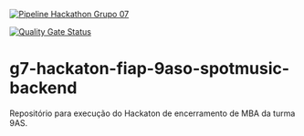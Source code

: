 [![Pipeline Hackathon Grupo 07](https://github.com/FIAP-Grupo7/g7-hackaton-fiap-9aso-spotmusic-backend/actions/workflows/pipeline.yml/badge.svg)](https://github.com/FIAP-Grupo7/g7-hackaton-fiap-9aso-spotmusic-backend/actions/workflows/pipeline.yml)

[![Quality Gate Status](https://sonarcloud.io/api/project_badges/measure?project=FIAP-Grupo7_g7-hackaton-fiap-9aso-spotmusic-backend&metric=alert_status)](https://sonarcloud.io/summary/new_code?id=FIAP-Grupo7_g7-hackaton-fiap-9aso-spotmusic-backend)

# g7-hackaton-fiap-9aso-spotmusic-backend
Repositório para execução do Hackaton de encerramento de MBA da turma 9AS.
